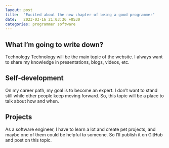```yaml
---
layout: post
title:  "Excited about the new chapter of being a good programmer"
date:   2023-03-16 21:03:36 +0530
categories: programmer software
---
```

## What I’m going to write down?
Technology
Technology will be the main topic of the website. I always want to share my knowledge in presentations, blogs, videos, etc.

## Self-development
On my career path, my goal is to become an expert. I don’t want to stand still while other people keep moving forward. So, this topic will be a place to talk about how and when.

## Projects
As a software engineer, I have to learn a lot and create pet projects, and maybe one of them could be helpful to someone. So I’ll publish it on GitHub and post on this topic.
